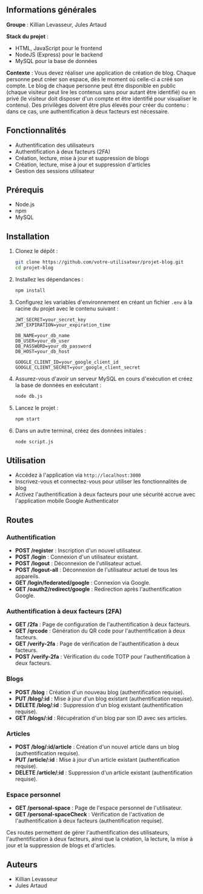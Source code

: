 ## Informations générales

**Groupe** : Killian Levasseur, Jules Artaud

**Stack du projet** :
- HTML, JavaScript pour le frontend
- NodeJS (Express) pour le backend
- MySQL pour la base de données

**Contexte** :
Vous devez réaliser une application de création de blog. Chaque personne peut créer son espace, dès le moment où celle-ci a créé son compte. Le blog de chaque personne peut être disponible en public (chaque visiteur peut lire les contenus sans pour autant être identifié) ou en privé (le visiteur doit disposer d'un compte et être identifié pour visualiser le contenu). Des privilèges doivent être plus élevés pour créer du contenu : dans ce cas, une authentification à deux facteurs est nécessaire.

## Fonctionnalités

- Authentification des utilisateurs
- Authentification à deux facteurs (2FA)
- Création, lecture, mise à jour et suppression de blogs
- Création, lecture, mise à jour et suppression d'articles
- Gestion des sessions utilisateur

## Prérequis

- Node.js
- npm
- MySQL

## Installation

1. Clonez le dépôt :

    ```bash
    git clone https://github.com/votre-utilisateur/projet-blog.git
    cd projet-blog
    ```

2. Installez les dépendances :

    ```bash
    npm install
    ```

3. Configurez les variables d'environnement en créant un fichier `.env` à la racine du projet avec le contenu suivant :

    ```dotenv
    JWT_SECRET=your_secret_key
    JWT_EXPIRATION=your_expiration_time

    DB_NAME=your_db_name
    DB_USER=your_db_user
    DB_PASSWORD=your_db_password
    DB_HOST=your_db_host

    GOOGLE_CLIENT_ID=your_google_client_id
    GOOGLE_CLIENT_SECRET=your_google_client_secret
    ```

4. Assurez-vous d'avoir un serveur MySQL en cours d'exécution et créez la base de données en exécutant :

    ```bash
    node db.js
    ```

5. Lancez le projet :

    ```bash
    npm start
    ```

6. Dans un autre terminal, créez des données initiales :

    ```bash
    node script.js
    ```

## Utilisation

- Accédez à l'application via `http://localhost:3000`
- Inscrivez-vous et connectez-vous pour utiliser les fonctionnalités de blog
- Activez l'authentification à deux facteurs pour une sécurité accrue avec l'application mobile Google Authenticator

## Routes

### Authentification

- **POST /register** : Inscription d'un nouvel utilisateur.
- **POST /login** : Connexion d'un utilisateur existant.
- **POST /logout** : Déconnexion de l'utilisateur actuel.
- **POST /logout-all** : Déconnexion de l'utilisateur actuel de tous les appareils.
- **GET /login/federated/google** : Connexion via Google.
- **GET /oauth2/redirect/google** : Redirection après l'authentification Google.

### Authentification à deux facteurs (2FA)

- **GET /2fa** : Page de configuration de l'authentification à deux facteurs.
- **GET /qrcode** : Génération du QR code pour l'authentification à deux facteurs.
- **GET /verify-2fa** : Page de vérification de l'authentification à deux facteurs.
- **POST /verify-2fa** : Vérification du code TOTP pour l'authentification à deux facteurs.

### Blogs

- **POST /blog** : Création d'un nouveau blog (authentification requise).
- **PUT /blog/:id** : Mise à jour d'un blog existant (authentification requise).
- **DELETE /blog/:id** : Suppression d'un blog existant (authentification requise).
- **GET /blogs/:id** : Récupération d'un blog par son ID avec ses articles.

### Articles

- **POST /blog/:id/article** : Création d'un nouvel article dans un blog (authentification requise).
- **PUT /article/:id** : Mise à jour d'un article existant (authentification requise).
- **DELETE /article/:id** : Suppression d'un article existant (authentification requise).

### Espace personnel

- **GET /personal-space** : Page de l'espace personnel de l'utilisateur.
- **GET /personal-spaceCheck** : Vérification de l'activation de l'authentification à deux facteurs (authentification requise).

Ces routes permettent de gérer l'authentification des utilisateurs, l'authentification à deux facteurs, ainsi que la création, la lecture, la mise à jour et la suppression de blogs et d'articles.

## Auteurs

- Killian Levasseur
- Jules Artaud